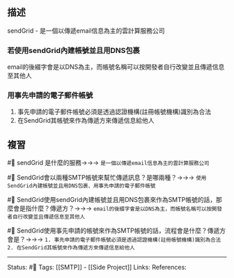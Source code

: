 
## 描述
sendGrid - 是一個以傳遞email信息為主的雲計算服務公司

### 若使用sendGrid內建帳號並且用DNS包裹
email的後綴字會是以DNS為主，而帳號名稱可以按開發者自行改變並且傳遞信息至其他人

### 用事先申請的電子郵件帳號
1. 事先申請的電子郵件帳號必須是透過認證機構(註冊帳號機構)識別為合法
2. 在SendGrid其帳號來作為傳遞方來傳遞信息給他人

## 複習
#🧠 sendGrid 是什麼的服務->->-> `是一個以傳遞email信息為主的雲計算服務公司`
<!--SR:!2022-09-17,50,250-->

#🧠 SendGrid會以兩種SMTP帳號來幫忙傳遞訊息？是哪兩種？->->-> `使用SendGrid內建帳號並且用DNS包裹、用事先申請的電子郵件帳號`
<!--SR:!2022-07-31,22,250-->

#🧠  SendGrid使用sendGrid內建帳號並且用DNS包裹來作為SMTP帳號的話，那麼會是指什麼？傳遞方？->->-> `email的後綴字會是以DNS為主，而帳號名稱可以按開發者自行改變並且傳遞信息至其他人`
<!--SR:!2022-07-30,21,250-->

#🧠 SendGrid使用事先申請的帳號來作為SMTP帳號的話，流程會是什麼？傳遞方會是？->->-> `1. 事先申請的電子郵件帳號必須是透過認證機構(註冊帳號機構)識別為合法 2. 在SendGrid其帳號來作為傳遞方來傳遞信息給他人`
<!--SR:!2022-08-07,27,250-->

---
Status: #🌱 
Tags:
[[SMTP]] - [[Side Project]]
Links:
References: